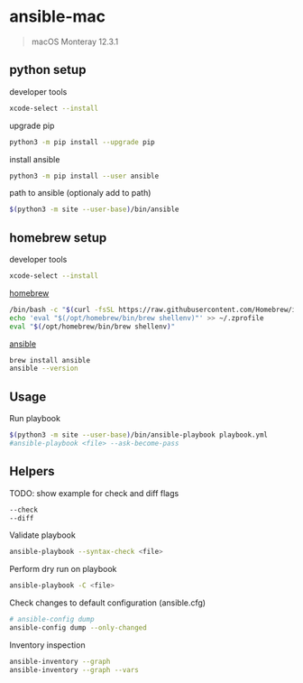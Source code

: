 # ansible-mac

> macOS Monteray 12.3.1

## python setup

developer tools
```sh
xcode-select --install
```

upgrade pip
```sh
python3 -m pip install --upgrade pip
```

install ansible
```sh
python3 -m pip install --user ansible
```

path to ansible (optionaly add to path)
```sh
$(python3 -m site --user-base)/bin/ansible
```

## homebrew setup

developer tools
```sh
xcode-select --install
```

[homebrew](https://brew.sh/)
```sh
/bin/bash -c "$(curl -fsSL https://raw.githubusercontent.com/Homebrew/install/HEAD/install.sh)"
echo 'eval "$(/opt/homebrew/bin/brew shellenv)"' >> ~/.zprofile
eval "$(/opt/homebrew/bin/brew shellenv)"
```

[ansible](https://ansible.com)
```sh
brew install ansible
ansible --version
```

## Usage
Run playbook 
```sh
$(python3 -m site --user-base)/bin/ansible-playbook playbook.yml
#ansible-playbook <file> --ask-become-pass
```

## Helpers

TODO: show example for check and diff flags
```sh
--check
--diff
```

Validate playbook 
```sh
ansible-playbook --syntax-check <file>
```

Perform dry run on playbook 
```sh
ansible-playbook -C <file>
```

Check changes to default configuration (ansible.cfg)
```sh
# ansible-config dump
ansible-config dump --only-changed
```

Inventory inspection 
```sh
ansible-inventory --graph
ansible-inventory --graph --vars
```
